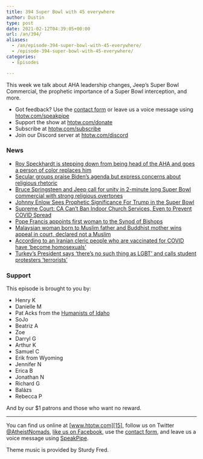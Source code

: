 ```yaml
---
title: 394 Super Bowl with 45 everywhere
author: Dustin
type: post
date: 2021-02-12T04:39:05+00:00
url: /an/394/
aliases:
  - /an/episode-394-super-bowl-with-45-everywhere/
  - /episode-394-super-bowl-with-45-everywhere/
categories:
  - Episodes

---
```

<div id="buzzsprout-player-10552715"></div><script src="https://www.buzzsprout.com/1983601/10552715-394-super-bowl-with-45-everywhere.js?container_id=buzzsprout-player-10552715&player=small" type="text/javascript" charset="utf-8"></script>

This week we talk about AHA leadership changes, Jeep&#8217;s Super Bowl Commercial, the prophetic importance of a Super Bowl interception, and more.

<!--more-->

 * Got feedback? Use the <a href="https://htotw.com/contact" target="_blank" rel="noopener">contact form</a> or leave us a voice message using [htotw.com/speakpipe][1]
 * Support the show at [htotw.com/donate][2]
 * Subscribe at [htotw.com/subscribe][3]
 * Join our Discord server at [htotw.com/discord][4]

### News

  *  [Roy Speckhardt is stepping down from being head of the AHA and goes a person of color replaces him][5]
  *  [Secular groups praise Biden&#8217;s agenda but express concerns about religious rhetoric][6]
  *  [Bruce Springsteen and Jeep call for unity in 2-minute long Super Bowl commercial with strong religious overtones][7]
  *  [Johnny Enlow Sees Prophetic Significance For Trump in the Super Bowl][8]
  *  [Supreme Court: CA Can&#8217;t&nbsp;Ban Indoor Church Services, Even to Prevent COVID Spread][9]
  * [Pope Francis appoints first woman to the Synod of Bishops][10]
  *  [Malaysian woman born to Muslim father and Buddhist mother wins appeal in court, declared not a Muslim][11]
  *  [According to an Iranian cleric people who are vaccinated for COVID have &#8216;become homosexuals&#8217;][12]
  *  [Turkey&#8217;s President says &#8216;there&#8217;s no such thing as LGBT&#8217; and calls student protesters &#8216;terrorists&#8217;][13]

### Support

This episode is brought to you by:

  * Henry K
  * Danielle M
  * Pat Acks from the [Humanists of Idaho][14]
  * SoJo
  * Beatriz A
  * Zoe
  * Darryl G
  * Arthur K
  * Samuel C
  * Erik from Wyoming
  * Jennifer N
  * Erica B
  * Jonathan N
  * Richard G
  * Balázs
  * Rebecca P

And by our $1 patrons and those who want no reward.

* * *

You can find us online at [www.htotw.com][15], follow us on Twitter [@AtheistNomads][16], [like us on Facebook][17], use the [contact form](https://htotw.com/contact), and leave us a voice message using [SpeakPipe][1].

Theme music is provided by Sturdy Fred.

 [1]: https://htotw.com/speakpipe
 [2]: https://htotw.com/donate
 [3]: https://htotw.com/subscribe
 [4]: https://htotw.com/discord
 [5]: https://friendlyatheist.patheos.com/2021/02/05/a-humanist-leader-is-stepping-down-and-hoping-a-person-of-color-will-replace-him/
 [6]: https://religionnews.com/2021/02/04/secular-groups-praise-bidens-agenda-but-express-concerns-about-religious-rhetoric/
 [7]: https://www.cnn.com/2021/02/07/business/bruce-springsteen-jeep-ad-trnd/index.html
 [8]: https://www.rightwingwatch.org/post/johnny-enlow-sees-prophetic-significance-for-trump-in-the-super-bowl/
 [9]: https://friendlyatheist.patheos.com/2021/02/06/supreme-court-ca-cant-ban-indoor-church-services-even-to-prevent-covid-spread/
 [10]: https://www.bbc.com/news/world-europe-55966178
 [11]: https://www.todayonline.com/world/malaysian-woman-born-muslim-father-and-buddhist-mother-wins-appeal-court-declared-not-muslim
 [12]: https://m.jpost.com/middle-east/iran-news/iran-cleric-people-who-are-vaccinated-for-covid-have-become-homosexuals-658173
 [13]: https://www.sbs.com.au/news/turkey-s-president-says-there-s-no-such-thing-as-lgbt-and-calls-student-protesters-terrorists
 [14]: https://www.humanistsofidaho.org/
 [15]: https://www.htotw.com/
 [16]: https://htotw.com/twitter
 [17]: https://htotw.com/facebook